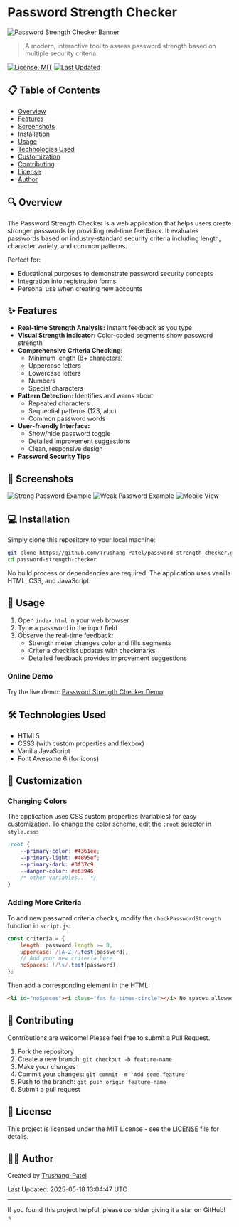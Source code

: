 # Password Strength Checker

![Password Strength Checker Banner](./assets/banner.png)

> A modern, interactive tool to assess password strength based on multiple security criteria.

[![License: MIT](https://img.shields.io/badge/License-MIT-blue.svg)](https://opensource.org/licenses/MIT)
[![Last Updated](https://img.shields.io/badge/Last%20Updated-2025--05--18-brightgreen.svg)](https://github.com/Trushang-Patel/password-strength-checker)

## 📋 Table of Contents
- [Overview](#overview)
- [Features](#features)
- [Screenshots](#screenshots)
- [Installation](#installation)
- [Usage](#usage)
- [Technologies Used](#technologies-used)
- [Customization](#customization)
- [Contributing](#contributing)
- [License](#license)
- [Author](#author)

## 🔍 Overview

The Password Strength Checker is a web application that helps users create stronger passwords by providing real-time feedback. It evaluates passwords based on industry-standard security criteria including length, character variety, and common patterns.

Perfect for:
- Educational purposes to demonstrate password security concepts
- Integration into registration forms
- Personal use when creating new accounts

## ✨ Features

- **Real-time Strength Analysis:** Instant feedback as you type
- **Visual Strength Indicator:** Color-coded segments show password strength
- **Comprehensive Criteria Checking:**
  - Minimum length (8+ characters)
  - Uppercase letters
  - Lowercase letters
  - Numbers
  - Special characters
- **Pattern Detection:** Identifies and warns about:
  - Repeated characters
  - Sequential patterns (123, abc)
  - Common password words
- **User-friendly Interface:**
  - Show/hide password toggle
  - Detailed improvement suggestions
  - Clean, responsive design
- **Password Security Tips**

## 📸 Screenshots

![Strong Password Example](./assets/strong-password.png)
![Weak Password Example](./assets/weak-password.png)
![Mobile View](./assets/mobile-view.png)

## 💻 Installation

Simply clone this repository to your local machine:

```bash
git clone https://github.com/Trushang-Patel/password-strength-checker.git
cd password-strength-checker
```

No build process or dependencies are required. The application uses vanilla HTML, CSS, and JavaScript.

## 🚀 Usage

1. Open `index.html` in your web browser
2. Type a password in the input field
3. Observe the real-time feedback:
   - Strength meter changes color and fills segments
   - Criteria checklist updates with checkmarks
   - Detailed feedback provides improvement suggestions

### Online Demo

Try the live demo: [Password Strength Checker Demo](https://trushang-patel.github.io/password-strength-checker)

## 🛠️ Technologies Used

- HTML5
- CSS3 (with custom properties and flexbox)
- Vanilla JavaScript
- Font Awesome 6 (for icons)

## 🎨 Customization

### Changing Colors

The application uses CSS custom properties (variables) for easy customization. To change the color scheme, edit the `:root` selector in `style.css`:

```css
:root {
    --primary-color: #4361ee;
    --primary-light: #4895ef;
    --primary-dark: #3f37c9;
    --danger-color: #e63946;
    /* other variables... */
}
```

### Adding More Criteria

To add new password criteria checks, modify the `checkPasswordStrength` function in `script.js`:

```javascript
const criteria = {
    length: password.length >= 8,
    uppercase: /[A-Z]/.test(password),
    // Add your new criteria here
    noSpaces: !/\s/.test(password),
};
```

Then add a corresponding element in the HTML:

```html
<li id="noSpaces"><i class="fas fa-times-circle"></i> No spaces allowed</li>
```

## 👥 Contributing

Contributions are welcome! Please feel free to submit a Pull Request.

1. Fork the repository
2. Create a new branch: `git checkout -b feature-name`
3. Make your changes
4. Commit your changes: `git commit -m 'Add some feature'`
5. Push to the branch: `git push origin feature-name`
6. Submit a pull request

## 📄 License

This project is licensed under the MIT License - see the [LICENSE](LICENSE) file for details.

## 👨‍💻 Author

Created by [Trushang-Patel](https://github.com/Trushang-Patel)

Last Updated: 2025-05-18 13:04:47 UTC

---

If you found this project helpful, please consider giving it a star on GitHub! ⭐